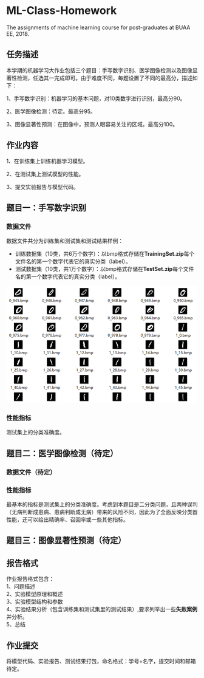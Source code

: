 # ML-Class-Homework
The assignments of machine learning course for post-graduates at BUAA EE, 2018.

## 任务描述
本学期的机器学习大作业包括三个题目：手写数字识别、医学图像检测以及图像显著性检测，任选其一完成即可。由于难度不同，每题设置了不同的最高分，描述如下：

1、手写数字识别：机器学习的基本问题，对10类数字进行识别，最高分90。

2、医学图像检测：待定。最高分95。

3、图像显著性预测：在图像中，预测人眼容易关注的区域。最高分100。

## 作业内容

1、在训练集上训练机器学习模型。

2、在测试集上测试模型的性能。

3、提交实验报告与模型代码。

## 题目一：手写数字识别

### 数据文件
数据文件共分为训练集和测试集和测试结果样例：
* 训练数据集（10类，共6万个数字）：以bmp格式存储在**TrainingSet.zip**每个文件名的第一个数字代表它的真实分类（label）。
* 测试数据集（10类，共1万个数字）：以bmp格式存储在**TestSet.zip**每个文件名的第一个数字代表它的真实分类（label）。

![](/sample.png)

### 性能指标
测试集上的分类准确度。

## 题目二：医学图像检测（待定）

### 数据文件（待定）





### 性能指标
最基本的指标是测试集上的分类准确度。考虑到本题目是二分类问题，且两种误判（无病判断成患病、患病判断成无病）带来的风险不同，因此为了全面反映分类器性能，还可以给出精确率、召回率或一些其他指标。

## 题目三：图像显著性预测（待定）







## 报告格式
作业报告格式包含：  
1、问题描述  
2、实验模型原理和概述  
3、实验模型结构和参数  
4、实验结果分析（包含训练集和测试集里的测试结果）,要求列举出一些**失败案例**并分析。  
5、总结  

## 作业提交
将模型代码、实验报告、测试结果打包，命名格式：学号+名字，提交时间和邮箱待定。
